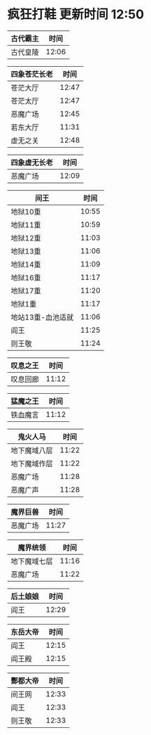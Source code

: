 # 疯狂打鞋 更新时间 12:50

| 古代霸主   | 时间    |
|--------|-------|
| 古代皇陵 | 12:06 |

| 四象苍茫长老   | 时间    |
|--------|-------|
| 苍茫大厅 | 12:47 |
| 苍茫太厅 | 12:47 |
| 恶魔广场 | 12:45 |
| 若东大厅 | 11:31 |
| 虚无之关 | 12:48 |

| 四象虚无长老   | 时间    |
|--------|-------|
| 恶魔广场 | 12:09 |

| 间王   | 时间    |
|--------|-------|
| 地狱10重 | 10:55 |
| 地狱11重 | 10:59 |
| 地狱12重 | 11:03 |
| 地狱13重 | 11:06 |
| 地狱14重 | 11:09 |
| 地狱16重 | 11:17 |
| 地狱17重 | 11:20 |
| 地狱1重 | 11:17 |
| 地站13重-血池适就 | 11:06 |
| 阎王 | 11:25 |
| 则王敬 | 11:24 |

| 叹息之王   | 时间    |
|--------|-------|
| 叹息回廊 | 11:12 |

| 猛魔之王   | 时间    |
|--------|-------|
| 铁血魔言 | 11:12 |

| 鬼火人马   | 时间    |
|--------|-------|
| 地下魔域八层 | 11:22 |
| 地下魔域作层 | 11:22 |
| 恶魔广场 | 11:28 |
| 恶魔广声 | 11:28 |

| 魔界巨兽   | 时间    |
|--------|-------|
| 恶魔广场 | 11:27 |

| 魔界统领   | 时间    |
|--------|-------|
| 地下魔域七层 | 11:16 |
| 恶魔广场 | 11:22 |

| 后土娘娘   | 时间    |
|--------|-------|
| 阎王 | 12:29 |

| 东岳大帝   | 时间    |
|--------|-------|
| 阎王 | 12:15 |
| 阎王殿 | 12:15 |

| 酆都大帝   | 时间    |
|--------|-------|
| 间王网 | 12:33 |
| 阎王 | 12:33 |
| 则王敬 | 12:33 |